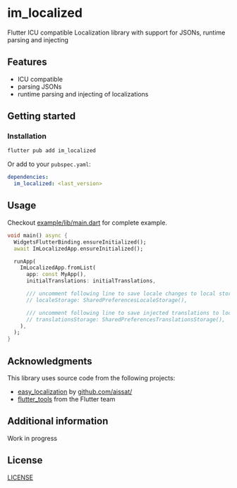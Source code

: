 # im_localized

Flutter ICU compatible Localization library with support for JSONs, runtime parsing and injecting

## Features

- ICU compatible
- parsing JSONs
- runtime parsing and injecting of localizations

## Getting started

### Installation

```bash
flutter pub add im_localized
```

Or add to your `pubspec.yaml`:

```yaml
dependencies:
  im_localized: <last_version>
```

## Usage

Checkout [example/lib/main.dart](example/lib/main.dart) for complete example.

```dart
void main() async {
  WidgetsFlutterBinding.ensureInitialized();
  await ImLocalizedApp.ensureInitialized();

  runApp(
    ImLocalizedApp.fromList(
      app: const MyApp(),
      initialTranslations: initialTranslations,

      /// uncomment following line to save locale changes to local storage
      // localeStorage: SharedPreferencesLocaleStorage(),

      /// uncomment following line to save injected translations to local storage
      // translationsStorage: SharedPreferencesTranslationsStorage(),
    ),
  );
}
```

## Acknowledgments

This library uses source code from the following projects:

- [easy_localization](https://pub.dev/packages/easy_localization) by [github.com/aissat/](https://github.com/aissat/)
- [flutter_tools](https://github.com/flutter/flutter/tree/master/packages/flutter_tools) from the Flutter team

## Additional information

Work in progress

## License

[LICENSE](LICENSE)
